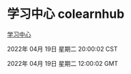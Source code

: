 # 学习中心 colearnhub
[学习中心](http://59.174.24.91:56308/colearnhub/)

2022年 04月 19日 星期二 20:00:02 CST

2022年 04月 19日 星期二 12:00:02 GMT
